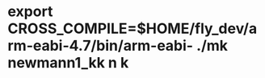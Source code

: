 export CROSS_COMPILE=$HOME/fly_dev/arm-eabi-4.7/bin/arm-eabi-
./mk newmann1_kk n k
================

